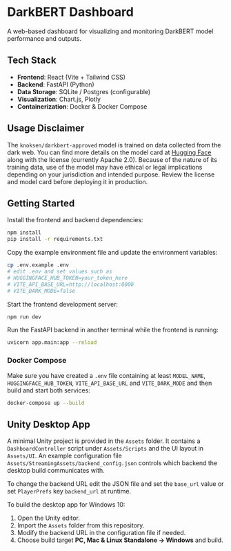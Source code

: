 # DarkBERT Dashboard

A web-based dashboard for visualizing and monitoring DarkBERT model performance and outputs.

## Tech Stack

- **Frontend**: React (Vite + Tailwind CSS)
- **Backend**: FastAPI (Python)
- **Data Storage**: SQLite / Postgres (configurable)
- **Visualization**: Chart.js, Plotly
- **Containerization**: Docker & Docker Compose

## Usage Disclaimer

The `knoksen/darkbert-approved` model is trained on data collected from the dark
web. You can find more details on the model card at
[Hugging Face](https://huggingface.co/knoksen/darkbert-approved) along with the
license (currently Apache 2.0). Because of the nature of its training data,
use of the model may have ethical or legal implications depending on your
jurisdiction and intended purpose. Review the license and model card before
deploying it in production.

## Getting Started

Install the frontend and backend dependencies:

```bash
npm install
pip install -r requirements.txt
```

Copy the example environment file and update the environment variables:

```bash
cp .env.example .env
# edit .env and set values such as
# HUGGINGFACE_HUB_TOKEN=your_token_here
# VITE_API_BASE_URL=http://localhost:8000
# VITE_DARK_MODE=false
```

Start the frontend development server:

```bash
npm run dev
```

Run the FastAPI backend in another terminal while the frontend is running:

```bash
uvicorn app.main:app --reload
```

### Docker Compose

Make sure you have created a `.env` file containing at least `MODEL_NAME`, `HUGGINGFACE_HUB_TOKEN`, `VITE_API_BASE_URL` and `VITE_DARK_MODE` and then build and start both services:

```bash
docker-compose up --build
```


## Unity Desktop App

A minimal Unity project is provided in the `Assets` folder. It contains a
`DashboardController` script under `Assets/Scripts` and the UI layout in
`Assets/UI`. An example configuration file `Assets/StreamingAssets/backend_config.json`
controls which backend the desktop build communicates with.

To change the backend URL edit the JSON file and set the `base_url` value or set
`PlayerPrefs` key `backend_url` at runtime.

To build the desktop app for Windows 10:

1. Open the Unity editor.
2. Import the `Assets` folder from this repository.
3. Modify the backend URL in the configuration file if needed.
4. Choose build target **PC, Mac & Linux Standalone → Windows** and build.


